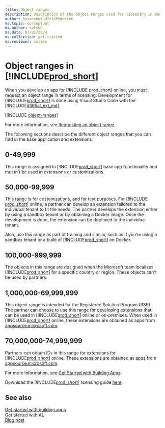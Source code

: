 ```yaml
---
title: Object ranges
description: Description of the object ranges used for licensing in Business Central.
author: SusanneWindfeldPedersen
ms.topic: conceptual
ms.author: solsen
ms.date: 03/01/2024
ms.collection: get-started
ms.reviewer: solsen
---
```


# Object ranges in [!INCLUDE[prod_short](includes/prod_short.md)]

When you develop an app for [!INCLUDE [prod_short](includes/prod_short.md)] online, you must request an object range in terms of licensing. Development for [!INCLUDE[prod_short](includes/prod_short.md)] is done using Visual Studio Code with the [!INCLUDE[d365al_ext_md](../includes/d365al_ext_md.md)].  

[!INCLUDE [object-ranges](includes/object-ranges.md)]

For more information, see [Requesting an object range](readiness/get-started.md#requesting-an-object-range).  

The following sections describe the different object ranges that you can find in the base application and extensions.

## 0-49,999

This range is assigned to [!INCLUDE[prod_short](includes/prod_short.md)] base app functionality and mustn't be used in extensions or customizations.

## 50,000-99,999

This range is for customizations, and for test purposes. For [!INCLUDE [prod_short](includes/prod_short.md)] online, a partner can develop an extension tailored to the individual tenant to fit the needs. The partner develops the extension either by using a sandbox tenant or by obtaining a Docker image. Once the development is done, the extension can be deployed to the individual tenant.

Also, use this range as part of training and similar, such as if you're using a sandbox tenant or a build of [!INCLUDE[prod_short](includes/prod_short.md)] on Docker.

## 100,000-999,999

The objects in this range are designed when the Microsoft team localizes [!INCLUDE[prod_short](includes/prod_short.md)] for a specific country or region. These objects can't be used by partners.

## 1,000,000-69,999,999

This object range is intended for the Registered Solution Program (RSP). The partner can choose to use this range for developing extensions that can be used in [!INCLUDE[prod_short](includes/prod_short.md)] online or on-premises. When used in [!INCLUDE[prod_short](includes/prod_short.md)] online, these extensions are obtained as apps from [appsource.microsoft.com](https://appsource.microsoft.com).

## 70,000,000-74,999,999

Partners can obtain IDs in this range for extensions for [!INCLUDE[prod_short](includes/prod_short.md)] online. These extensions are obtained as apps from [appsource.microsoft.com](https://appsource.microsoft.com).

For more information, see [Get Started with Building Apps](readiness/get-started.md).

Download the [!INCLUDE[prod_short](includes/prod_short.md)] licensing guide [here](https://go.microsoft.com/fwlink/?LinkId=871590&clcid=0x409).

## See also

[Get started with building apps](readiness/get-started.md)  
[Get started with AL](devenv-get-started.md)  
[Blog post](https://community.dynamics.com/business/b/businesscentraldevitpro/archive/2018/10/17/which-object-ranges-can-we-use-with-microsoft-dynamics-365-business-central)  
